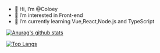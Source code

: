 - 👋 Hi, I’m @Coloey
- 👀 I’m interested in Front-end
- 🌱 I’m currently learning Vue,React,Node.js and TypeScript

[![Anurag's github stats](https://github-readme-stats.vercel.app/api?username=Coloey&show_icons=true&theme=blueberry)](https://github.com/anuraghazra/github-readme-stats)

<!---
Coloey/Coloey is a ✨ special ✨ repository because its `README.md` (this file) appears on your GitHub profile.
You can click the Preview link to take a look at your changes.
--->  
[![Top Langs](https://github-readme-stats.vercel.app/api/top-langs/?username=coloey&layout=compact&theme=blueberry&exclude_repo=github-readme-stats,coloey.github.io&)](https://github.com/anuraghazra/github-readme-stats)
